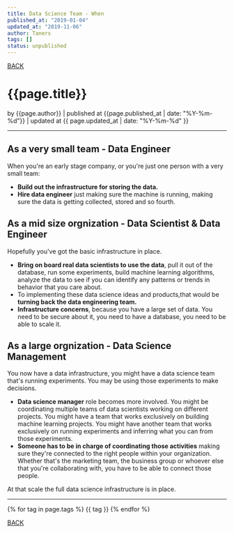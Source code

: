 ```yaml
---
title: Data Science Team - When
published_at: "2019-01-04"
updated_at: "2019-11-06"
author: Taners
tags: []
status: unpublished
---
```


[BACK](../)

# {{page.title}}

by {{page.author}} |
published at {{page.published_at | date: "%Y-%m-%d"}} |
updated at {{ page.updated_at | date: "%Y-%m-%d" }}

---


## As a very small team - Data Engineer
When you're an early stage company, or you're just one person with a very small team:

- **Build out the infrastructure for storing the data.**
- **Hire data engineer** just making sure the machine is running, making sure the data is getting collected, stored and so fourth.

## As a mid size orgnization - Data Scientist & Data Engineer
Hopefully you've got the basic infrastructure in place. 

- **Bring on board real data scientists to use the data**, pull it out of the database, run some experiments, build machine learning algorithms, analyze the data to see if you can identify any patterns or trends in behavior that you care about.
- To implementing these data science ideas and products,that would be **turning back the data engineering team.** 
- **Infrastructure concerns**, because you have a large set of data. You need to be secure about it, you need to have a database, you need to be able to scale it.

## As a large orgnization - Data Science Management
You now have a data infrastructure, you might have a data science team that's running experiments. You may be using those experiments to make decisions. 

- **Data science manager** role becomes more involved. You might be coordinating multiple teams of data scientists working on different projects. You might have a team that works exclusively on building machine learning projects. You might have another team that works exclusively on running experiments and inferring what you can from those experiments. 
- **Someone has to be in charge of coordinating those activities** making sure they're connected to the right people within your organization. Whether that's the marketing team, the business group or whoever else that you're collaborating with, you have to be able to connect those people. 

At that scale the full data science infrastructure is in place.


---

{% for tag in page.tags %}
  {{ tag }}
{% endfor %}

[BACK](../)
